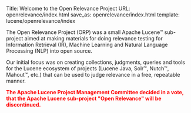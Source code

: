 Title: Welcome to the Open Relevance Project
URL: openrelevance/index.html
save_as: openrelevance/index.html
template: lucene/openrelevance/index

The Open Relevance Project (ORP) was a small Apache
Lucene™ sub-project
aimed at making materials for doing relevance testing for Information Retrieval (IR),
Machine Learning and Natural Language Processing (NLP) into open source.

Our initial focus was on creating collections, judgments, queries and tools for the
Lucene ecosystem of projects (Lucene Java, Solr™, Nutch™, Mahout™, etc.)
that can be used to judge relevance in a free, repeatable manner.

<span style="color: red; font-weight: bold">The Apache Lucene Project Management Committee decided in a vote,
that the Apache Lucene sub-project "Open Relevance" will be discontinued.</span>
